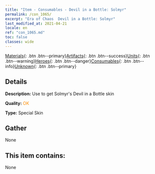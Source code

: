 ```yaml
---
title: "Item - Consumables - Devil in a Bottle: Solmyr"
permalink: /con_1065/
excerpt: "Era of Chaos  Devil in a Bottle: Solmyr"
last_modified_at: 2021-04-21
locale: en
ref: "con_1065.md"
toc: false
classes: wide
---
```

 [Materials](/Items/){: .btn .btn--primary}[Artifacts](/Items/Artifacts/){: .btn .btn--success}[Units](/Items/Units/){: .btn .btn--warning}[Heroes](/Items/Heroes/){: .btn .btn--danger}[Consumables](/Items/Consumables/){: .btn .btn--info}[Unknown](/Items/Unknown/){: .btn .btn--primary}

## Details
 **Description:** Use to get Solmyr's Devil in a Bottle skin

 **Quality:** <span style="color: #FF8C00">OK</span>

 **Type:** Special Skin

## Gather

  None

## This item contains:

  None

